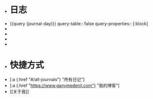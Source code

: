 - # 日志
- {{query (journal-day)}}
  query-table:: false
  query-properties:: [:block]
-
-
-
-
- # 快捷方式
- [:a {:href "#/all-journals"} "所有日记"]
- [:a {:href "https://www.ganymedenil.com"} "我的博客"]
- [[关于我]]